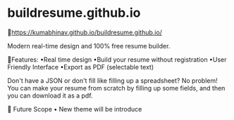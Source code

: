 # buildresume.github.io

🔗https://kumabhinav.github.io/buildresume.github.io/

Modern real-time design and 
100% free resume builder.


🔗Features:
•Real time design 
•Build your resume without registration
•User Friendly Interface
•Export as PDF (selectable text)


Don't have a JSON or don't fill like filling up a spreadsheet?
No problem! You can make your resume from scratch by filling up some fields, and then you can download it as a pdf.

🔗 Future Scope
• New theme will be introduce
